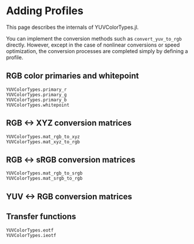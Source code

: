 # Adding Profiles
This page describes the internals of YUVColorTypes.jl.

You can implement the conversion methods such as `convert_yuv_to_rgb` directly.
However, except in the case of nonlinear conversions or speed optimization, the
conversion processes are completed simply by defining a profile.

## RGB color primaries and whitepoint

```@docs
YUVColorTypes.primary_r
YUVColorTypes.primary_g
YUVColorTypes.primary_b
YUVColorTypes.whitepoint
```

## RGB <-> XYZ conversion matrices
```@docs
YUVColorTypes.mat_rgb_to_xyz
YUVColorTypes.mat_xyz_to_rgb
```

## RGB <-> sRGB conversion matrices
```@docs
YUVColorTypes.mat_rgb_to_srgb
YUVColorTypes.mat_srgb_to_rgb
```

## YUV <-> RGB conversion matrices

## Transfer functions
```@docs
YUVColorTypes.eotf
YUVColorTypes.ieotf
```